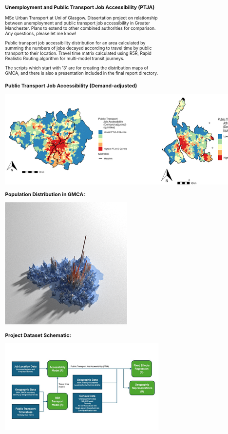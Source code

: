 ### Unemployment and Public Transport Job Accessibility (PTJA)
MSc Urban Transport at Uni of Glasgow. Dissertation project on relationship between unemployment and public transport job accessibility in Greater Manchester. Plans to extend to other combined authorities for comparison. Any questions, please let me know!

Public transport job accessibility distribution for an area calculated by summing the numbers of jobs decayed according to travel time by public transport to their location. Travel time matrix calculated using R5R, Rapid Realistic Routing algorithm for multi-model transit journeys.  

The scripts which start with '3' are for creating the distribution maps of GMCA, and there is also a presentation included in the final report directory. 

### Public Transport Job Accessibility (Demand-adjusted)
<div style="display: flex; flex-direction: row;">
  <img src="Greater_Manchester_Combined_Authority/Images/PTJA_D.jpeg" alt="PTJDA-D" width="400">
  <img src="Liverpool_City_Region/Images/PTJA_D.jpeg" alt="PTJDA-D" width="700">
</div>

### Population Distribution in GMCA:
<img src="Greater_Manchester_Combined_Authority/Images/Manch_Pop.png" alt="Pop_dens" width="400">

### Project Dataset Schematic:
<img src="Greater_Manchester_Combined_Authority/Images/Dataset_diagram.jpg" alt="Datasets" width="800">
